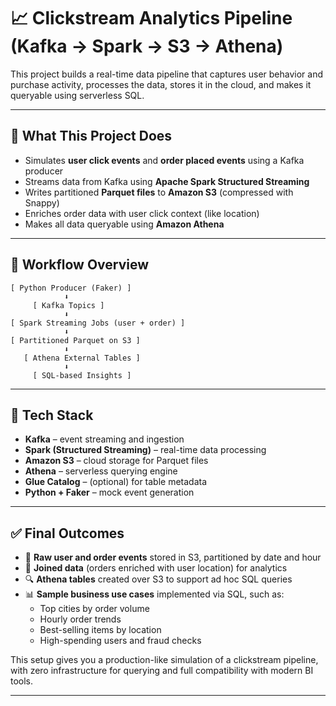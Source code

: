 # 📈 Clickstream Analytics Pipeline (Kafka → Spark → S3 → Athena)

This project builds a real-time data pipeline that captures user behavior and purchase activity, processes the data, stores it in the cloud, and makes it queryable using serverless SQL.

---

## 🚀 What This Project Does

- Simulates **user click events** and **order placed events** using a Kafka producer
- Streams data from Kafka using **Apache Spark Structured Streaming**
- Writes partitioned **Parquet files** to **Amazon S3** (compressed with Snappy)
- Enriches order data with user click context (like location)
- Makes all data queryable using **Amazon Athena**

---

## 🔁 Workflow Overview

```text
[ Python Producer (Faker) ]
            ⬇
     [ Kafka Topics ]
            ⬇
[ Spark Streaming Jobs (user + order) ]
            ⬇
[ Partitioned Parquet on S3 ]
            ⬇
   [ Athena External Tables ]
            ⬇
     [ SQL-based Insights ]
```

---

## 🔧 Tech Stack

- **Kafka** – event streaming and ingestion
- **Spark (Structured Streaming)** – real-time data processing
- **Amazon S3** – cloud storage for Parquet files
- **Athena** – serverless querying engine
- **Glue Catalog** – (optional) for table metadata
- **Python + Faker** – mock event generation

---

## ✅ Final Outcomes

- 💾 **Raw user and order events** stored in S3, partitioned by date and hour  
- 🔗 **Joined data** (orders enriched with user location) for analytics  
- 🔍 **Athena tables** created over S3 to support ad hoc SQL queries  
- 📊 **Sample business use cases** implemented via SQL, such as:
  - Top cities by order volume
  - Hourly order trends
  - Best-selling items by location
  - High-spending users and fraud checks

This setup gives you a production-like simulation of a clickstream pipeline, with zero infrastructure for querying and full compatibility with modern BI tools.

---
